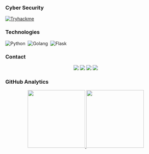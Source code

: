 ### Cyber Security
[![Tryhackme](https://img.shields.io/badge/Tryhackme-Dekares-green.svg)](https://tryhackme.com/p/Dekares)<br>

### Technologies

![Python](https://img.shields.io/badge/-Python-05122A?style=flat&logo=python)&nbsp;
![Golang](https://img.shields.io/badge/-Golang-05122A?style=flat&logo=go)&nbsp;
![Flask](https://img.shields.io/badge/-Flask-05122A?style=flat&logo=flask&logoColor=00599C)&nbsp;

### Contact

<p align="center">
<a href="https://dekares.github.io/"><img src="https://img.shields.io/badge/-dekares.github.io-3423A6?style=flat&logo=Google-Chrome&logoColor=white"/></a>
<a href="https://www.linkedin.com/in/emirhan-aslan-2421b81b5/"><img src="https://img.shields.io/badge/-Emirhan%20Aslan-0077B5?style=flat&logo=Linkedin&logoColor=white"/></a>
<a href="mailto:dekares.01@gmail.com"><img src="https://img.shields.io/badge/-dekares.01@gmail.com-D14836?style=flat&logo=Gmail&logoColor=white"/></a>
<a><img src="https://img.shields.io/badge/-dekares%234379-3423A6?style=flat&logo=Discord&logoColor=white"/></a>
</p>

### GitHub Analytics

<p align="center">
<a href="https://github.com/Dekares">
  <img height="180em" src="https://github-readme-stats-eight-theta.vercel.app/api?username=Dekares&show_icons=true&theme=dark&include_all_commits=true&count_private=true"/>
  <img height="180em" src="https://github-readme-stats.vercel.app/api/top-langs/?username=Dekares&layout=compact&hide=html&theme=dark"/>
</a>
</p>



